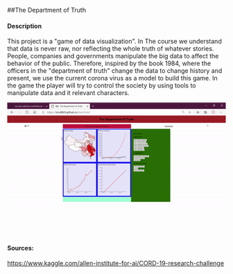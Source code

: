 
##The Department of Truth

#### Description

This project is a "game of data visualization". In The course we understand that data is never raw, nor reflecting the whole truth of whatever stories. People, companies and governments manipulate the big data to affect the behavior of the public. Therefore, inspired by the book 1984, where the officers in the "department of truth" change the data to change history and present, we use the current corona virus as a model to build this game. In the game the player will try to control the society by using tools to manipulate data and it relevant characters.

![GIF DEMO](screenshot.gif)  


#### Sources:  
https://www.kaggle.com/allen-institute-for-ai/CORD-19-research-challenge
